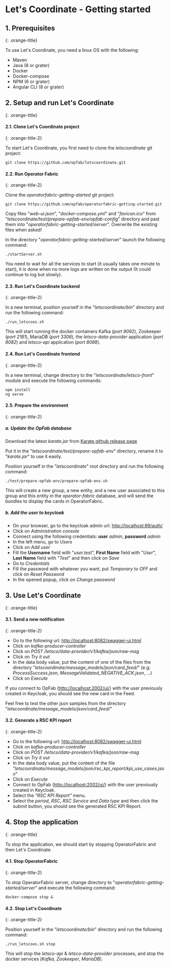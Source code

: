 <!-- Copyright (c) 2020 RTE (https://www.rte-france.com)                                                  -->
<!-- Copyright (c) 2020 RTE international (https://www.rte-international.com)                             -->
<!-- See AUTHORS.txt                                                                                      -->
<!-- This document is subject to the terms of the Creative Commons Attribution 4.0 International license. -->
<!-- If a copy of the license was not distributed with this                                               -->
<!-- file, You can obtain one at https://creativecommons.org/licenses/by/4.0/.                            -->
<!-- SPDX-License-Identifier: CC-BY-4.0                                                                   -->

# Let's Coordinate - Getting started

## 1. Prerequisites
{: .orange-title}

To use Let's Coordinate, you need a linux OS with the following:

* Maven
* Java (8 or grater)
* Docker
* Docker-compose
* NPM (6 or grater) 
* Angular CLI (8 or grater)

## 2. Setup and run Let's Coordinate
{: .orange-title}

#### 2.1. Clone Let's Coordinate project
{: .orange-title-2}

To start Let's Coordinate, you first need to clone the *letscoordinate* git project:
```
git clone https://github.com/opfab/letscoordinate.git
```

#### 2.2. Run Operator Fabric
{: .orange-title-2}

Clone the *operatorfabric-getting-started* git project:
```
git clone https://github.com/opfab/operatorfabric-getting-started.git
```

Copy files "*web-ui.json*", "*docker-compose.yml*" and "*favicon.ico*" from "*letscoordinate/test/prepare-opfab-env/opfab-config*" directory and past them into "*operatorfabric-getting-started/server*". Overwrite the existing files when asked!

In the directory "*operatorfabric-getting-started/server*" launch the following command:
```
./startServer.sh 
```

You need to wait for all the services to start (it usually takes one minute to start), it is done when no more logs are written on the output (It could continue to log but slowly).

#### 2.3. Run Let's Coordinate backend
{: .orange-title-2}

In a new terminal, position yourself in the "*letscoordinate/bin*" directory and run the following command:

```
./run_letscoos.sh
```

This will start running the docker containers Kafka (*port 9092*), Zookeeper (*port 2181*), MariaDB (*port 3306*), the *letsco-data-provider* application (*port 8082*) and *letsco-api* application (*port 8088*).

#### 2.4. Run Let's Coordinate frontend
{: .orange-title-2}

In a new terminal, change directory to the "*letscoordinate/letsco-front*" module and execute the following commands:

```
npm install
ng serve
```

#### 2.5. Prepare the environment
{: .orange-title-2}

##### a. Update the OpFab database

Download the latest *karate.jar* from [Karate github release page](https://github.com/intuit/karate/releases/)

Put it in the "*letscoordinate/test/prepare-opfab-env*" directory, rename it to "*karate.jar*" to use it easily.

Position yourself in the "*letscoordinate*" root directory and run the following command:

```
./test/prepare-opfab-env/prepare-opfab-env.sh
```

This will create a new group, a new entity, and a new user associated to this group and this entity in the *operator-fabric* database, and will send the bundles to display the cards in OperatorFabric.

##### b. Add the user to keycloak

- On your browser, go to the keycloak admin url: [http://localhost:89/auth/](http://localhost:89/auth/)
- Click on *Administration console*
- Connect using the following credentials: **user** *admin*, **password** *admin*
- In the left menu, go to *Users*
- Click on *Add user*
- Fill the **Username** field with "*user.test*", **First Name** field with "*User*", **Last Name** field with "*Test*" and then click on *Save*
- Go to *Credentials*
- Fill the password with whatever you want, put *Temporary* to *OFF* and click on *Reset Password*
- In the opened popup, click on *Change password*

## 3. Use Let's Coordinate
{: .orange-title}

#### 3.1. Send a new notification
{: .orange-title-2}

- Go to the following url: [http://localhost:8082/swagger-ui.html](http://localhost:8082/swagger-ui.html)
- Click on *kafka-producer-controller*
- Click on *POST /letsco/data-provider/v1/kafka/json/raw-msg*
- Click on *Try it out*
- In the data body value, put the content of one of the files from the directory "*letscoordinate/message_models/json/card_feed/*" (e.g: *ProcessSuccess.json*, *MessageValidated_NEGATIVE_ACK.json*, ...)
- Click on *Execute*

If you connect to OpFab ([http://localhost:2002/ui/](http://localhost:2002/ui/)) with the user previously created in Keycloak, you should see the new card in the Feed.

Feel free to test the other json samples from the directory "*letscoordinate/message_models/json/card_feed/*" 

#### 3.2. Generate a RSC KPI report
{: .orange-title-2}

- Go to the following url: [http://localhost:8082/swagger-ui.html](http://localhost:8082/swagger-ui.html)
- Click on *kafka-producer-controller*
- Click on *POST /letsco/data-provider/v1/kafka/json/raw-msg*
- Click on *Try it out*
- In the data body value, put the content of the file "*letscoordinate/message_models/json/rsc_kpi_report/kpi_use_cases.json*"
- Click on *Execute*
- Connect to OpFab ([http://localhost:2002/ui/](http://localhost:2002/ui/)) with the user previously created in Keycloak.
- Select the *"RSC KPI Report"* menu.
- Select the *period*, *RSC*, *RSC Service* and *Data type* and then click the *submit* button, you should see the generated RSC KPI Report.

## 4. Stop the application
{: .orange-title}

To stop the application, we should start by stopping OperatorFabric and then Let's Coordinate.

#### 4.1. Stop OperatorFabric
{: .orange-title-2}

To stop OperatorFabric server, change directory to "*operatorfabric-getting-started/server*" and execute the following command:

```
docker-compose stop &
```

#### 4.2. Stop Let's Coordinate
{: .orange-title-2}

Position yourself in the "*letscoordinate/bin*" directory and run the following command:

```
./run_letscoos.sh stop
```

This will stop the *letsco-api* & *letsco-data-provider* processes, and stop the docker services (*Kafka*, *Zookeeper*, *MariaDB*).
